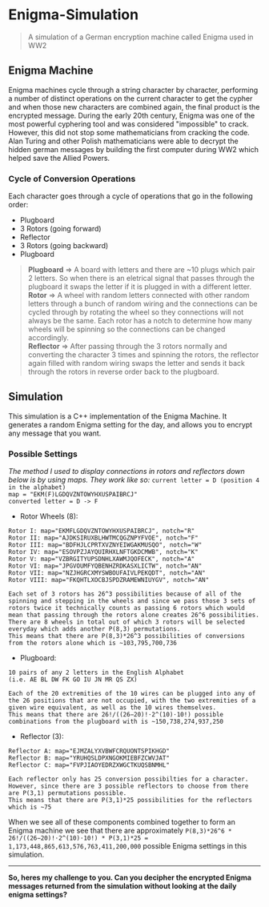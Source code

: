 # Enigma-Simulation
> A simulation of a German encryption machine called Enigma used in WW2

## Enigma Machine
Enigma machines cycle through a string character by character, performing a number of distinct operations on the current character to get the cypher and when those new characters are combined again, the final product is the encrypted message. During the early 20th century, Enigma was one of the most powerful cyphering tool and was considered "impossible" to crack. However, this did not stop some mathematicians from cracking the code. Alan Turing and other Polish mathematicians were able to decrypt the hidden german messages by building the first computer during WW2 which helped save the Allied Powers.

### Cycle of Conversion Operations
Each character goes through a cycle of operations that go in the following order:
- Plugboard
- 3 Rotors (going forward)
- Reflector
- 3 Rotors (going backward)
- Plugboard

> **Plugboard** => A board with letters and there are ~10 plugs which pair 2 letters. So when there is an eletrical signal that passes through the plugboard it swaps the letter if it is plugged in with a different letter. <br>
> **Rotor** => A wheel with random letters connected with other random letters through a bunch of random wiring and the connections can be cycled through by rotating the wheel so they connections will not always be the same. Each rotor has a notch to determine how many wheels will be spinning so the connections can be changed accordingly. <br>
> **Reflector** => After passing through the 3 rotors normally and converting the character 3 times and spinning the rotors, the reflector again filled with random wiring swaps the letter and sends it back through the rotors in reverse order back to the plugboard.

## Simulation
This simulation is a C++ implementation of the Enigma Machine. It generates a random Enigma setting for the day, and allows you to encrypt any message that you want.

### Possible Settings

*The method I used to display connections in rotors and reflectors down below is by using maps. They work like so:*
`current letter = D (position 4 in the alphabet)` <br>
`map = "EKM(F)LGDQVZNTOWYHXUSPAIBRCJ"` <br>
`converted letter = D -> F`

- Rotor Wheels (8):
```
Rotor I: map="EKMFLGDQVZNTOWYHXUSPAIBRCJ", notch="R"
Rotor II: map="AJDKSIRUXBLHWTMCQGZNPYFVOE", notch="F"
Rotor III: map="BDFHJLCPRTXVZNYEIWGAKMUSQO", notch="W"
Rotor IV: map="ESOVPZJAYQUIRHXLNFTGKDCMWB", notch="K"
Rotor V: map="VZBRGITYUPSDNHLXAWMJQOFECK", notch="A"
Rotor VI: map="JPGVOUMFYQBENHZRDKASXLICTW", notch="AN"
Rotor VII: map="NZJHGRCXMYSWBOUFAIVLPEKQDT", notch="AN"
Rotor VIII: map="FKQHTLXOCBJSPDZRAMEWNIUYGV", notch="AN"

Each set of 3 rotors has 26^3 possibilities because of all of the spinning and stepping in the wheels and since we pass those 3 sets of rotors twice it technically counts as passing 6 rotors which would mean that passing through the rotors alone creates 26^6 possibilities.
There are 8 wheels in total out of which 3 rotors will be selected everyday which adds another P(8,3) permutations.
This means that there are P(8,3)*26^3 possibilities of conversions from the rotors alone which is ~103,795,700,736
```
- Plugboard:
```
10 pairs of any 2 letters in the English Alphabet
(i.e. AE BL DW FK GO IU JN MR QS ZX)

Each of the 20 extremities of the 10 wires can be plugged into any of the 26 positions that are not occupied, with the two extremities of a given wire equivalent, as well as the 10 wires themselves.
This means that there are 26!/((26−20)!⋅2^(10)⋅10!) possible combinations from the plugboard with is ~150,738,274,937,250
```
- Reflector (3):
```
Reflector A: map="EJMZALYXVBWFCRQUONTSPIKHGD"
Reflector B: map="YRUHQSLDPXNGOKMIEBFZCWVJAT"
Reflector C: map="FVPJIAOYEDRZXWGCTKUQSBNMHL"

Each reflector only has 25 conversion possibilties for a character. However, since there are 3 possible reflectors to choose from there are P(3,1) permutations possible.
This means that there are P(3,1)*25 possibilities for the reflectors which is ~75
```

When we see all of these components combined together to form an Enigma machine we see that there are approximately `P(8,3)*26^6 * 26!/((26−20)!⋅2^(10)⋅10!) * P(3,1)*25 = 1,173,448,865,613,576,763,411,200,000` possible Enigma settings in this simulation.

----

**So, heres my challenge to you. Can you decipher the encrypted Enigma messages returned from the simulation without looking at the daily enigma settings?**
